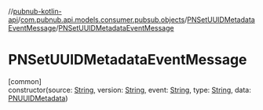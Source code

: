 //[pubnub-kotlin-api](../../../index.md)/[com.pubnub.api.models.consumer.pubsub.objects](../index.md)/[PNSetUUIDMetadataEventMessage](index.md)/[PNSetUUIDMetadataEventMessage](-p-n-set-u-u-i-d-metadata-event-message.md)

# PNSetUUIDMetadataEventMessage

[common]\
constructor(source: [String](https://kotlinlang.org/api/latest/jvm/stdlib/kotlin-stdlib/kotlin/-string/index.html), version: [String](https://kotlinlang.org/api/latest/jvm/stdlib/kotlin-stdlib/kotlin/-string/index.html), event: [String](https://kotlinlang.org/api/latest/jvm/stdlib/kotlin-stdlib/kotlin/-string/index.html), type: [String](https://kotlinlang.org/api/latest/jvm/stdlib/kotlin-stdlib/kotlin/-string/index.html), data: [PNUUIDMetadata](../../com.pubnub.api.models.consumer.objects.uuid/-p-n-u-u-i-d-metadata/index.md))
